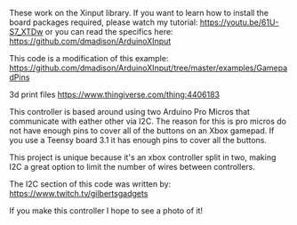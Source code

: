 These work on the Xinput library. If you want to learn how to install the board packages required, 
please watch my tutorial: https://youtu.be/61U-S7_XTDw or you can read the specifics here: https://github.com/dmadison/ArduinoXInput

This code is a modification of this example: https://github.com/dmadison/ArduinoXInput/tree/master/examples/GamepadPins

3d print files https://www.thingiverse.com/thing:4406183

This controller is based around using two Arduino Pro Micros that communicate with eather other via I2C. The reason for this is pro micros
do not have enough pins to cover all of the buttons on an Xbox gamepad. If you use a Teensy board 3.1 it has enough pins to cover all the buttons.

This project is unique because it's an xbox controller split in two, making I2C a great option to limit the number of wires between controllers.

The I2C section of this code was written by: https://www.twitch.tv/gilbertsgadgets

If you make this controller I hope to see a photo of it!


